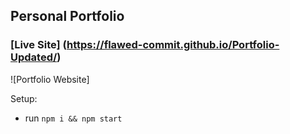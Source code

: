 ## Personal Portfolio

### [Live Site] (https://flawed-commit.github.io/Portfolio-Updated/)

![Portfolio Website]

Setup:
- run ```npm i && npm start```
